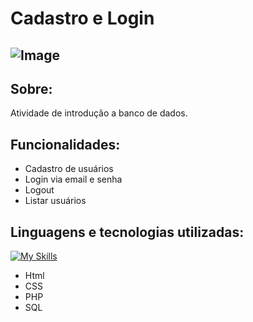 # Cadastro e Login
## ![Image](https://github.com/user-attachments/assets/f717d872-0689-457f-8783-09952d585217)
## Sobre:
Atividade de introdução a banco de dados.
## Funcionalidades:
- Cadastro de usuários
- Login via email e senha
- Logout
- Listar usuários
## Linguagens e tecnologias utilizadas:
[![My Skills](https://skillicons.dev/icons?i=html,css,php,mysql)](https://skillicons.dev)
- Html
- CSS
- PHP
- SQL
